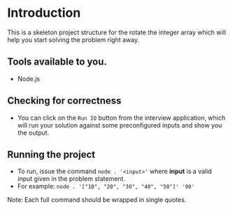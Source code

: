 # Introduction

This is a skeleton project structure for the rotate the integer array which will help you start solving the problem right away.

## Tools available to you.
- Node.js

## Checking for correctness 

- You can click on the `Run IO` button from the interview application, which will run your solution against some preconfigured inputs and show you the output.

## Running the project

- To run, issue the command `node . '<input>'` where  **input** is a valid input given in the problem statement.
- For example: `node . '["10", "20", "30", "40", "50"]' '90'`

Note: Each full command should be wrapped in single quotes.
